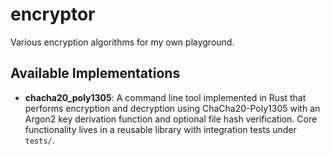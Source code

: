 # encryptor

Various encryption algorithms for my own playground.

## Available Implementations

- **chacha20_poly1305**: A command line tool implemented in Rust that performs encryption and decryption using ChaCha20-Poly1305 with an Argon2 key derivation function and optional file hash verification. Core functionality lives in a reusable library with integration tests under `tests/`.
